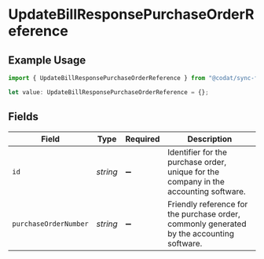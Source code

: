 # UpdateBillResponsePurchaseOrderReference

## Example Usage

```typescript
import { UpdateBillResponsePurchaseOrderReference } from "@codat/sync-for-payables-version-1/sdk/models/shared";

let value: UpdateBillResponsePurchaseOrderReference = {};
```

## Fields

| Field                                                                                     | Type                                                                                      | Required                                                                                  | Description                                                                               |
| ----------------------------------------------------------------------------------------- | ----------------------------------------------------------------------------------------- | ----------------------------------------------------------------------------------------- | ----------------------------------------------------------------------------------------- |
| `id`                                                                                      | *string*                                                                                  | :heavy_minus_sign:                                                                        | Identifier for the purchase order, unique for the company in the accounting software.     |
| `purchaseOrderNumber`                                                                     | *string*                                                                                  | :heavy_minus_sign:                                                                        | Friendly reference for the purchase order, commonly generated by the accounting software. |